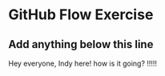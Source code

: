 # GitHub Flow Exercise

## Add anything below this line

Hey everyone, Indy here! how is it going?
!!!!!

